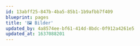 ```yaml
---
id: 13abff25-847b-4ba5-85b1-1b9afbb7f409
blueprint: pages
title: '🖼️ Bilder'
updated_by: 4a8574ee-bf61-414d-8bdc-0f912a4261e5
updated_at: 1637088201
---
```

